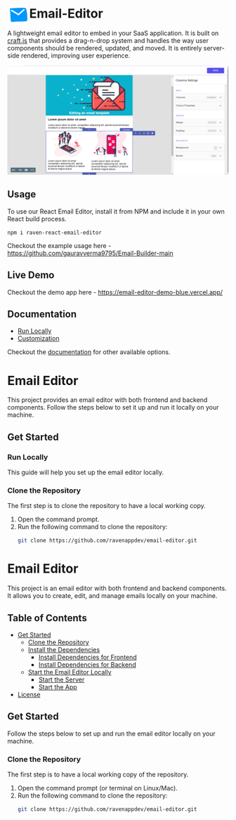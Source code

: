 # <img src="app/public/email_logo.png" align="left" width=50 height=40>Email-Editor

A lightweight email editor to embed in your SaaS application. It is built on [craft.js](https://craft.js.org/) that provides a drag-n-drop system and handles the way user components should be rendered, updated, and moved. It is entirely server-side rendered, improving user experience.

![Optional Text](app/public/email_template.png)

## Usage

To use our React Email Editor, install it from NPM and include it in your own React build process.

```
npm i raven-react-email-editor
```

Checkout the example usage here - https://github.com/gauravverma9795/Email-Builder-main

## Live Demo

Checkout the demo app here - https://email-editor-demo-blue.vercel.app/

## Documentation

- [Run Locally](https://editor-docs.ravenapp.dev/get-started/run-locally)
- [Customization](https://editor-docs.ravenapp.dev/customization)

Checkout the [documentation](https://editor-docs.ravenapp.dev/) for other available options.


# Email Editor

This project provides an email editor with both frontend and backend components. Follow the steps below to set it up and run it locally on your machine.

## Get Started

### Run Locally

This guide will help you set up the email editor locally.

### Clone the Repository

The first step is to clone the repository to have a local working copy.

1. Open the command prompt.
2. Run the following command to clone the repository:
   ```bash
   git clone https://github.com/ravenappdev/email-editor.git


# Email Editor

This project is an email editor with both frontend and backend components. It allows you to create, edit, and manage emails locally on your machine.

## Table of Contents

- [Get Started](#get-started)
  - [Clone the Repository](#clone-the-repository)
  - [Install the Dependencies](#install-the-dependencies)
    - [Install Dependencies for Frontend](#install-dependencies-for-frontend)
    - [Install Dependencies for Backend](#install-dependencies-for-backend)
  - [Start the Email Editor Locally](#start-the-email-editor-locally)
    - [Start the Server](#start-the-server)
    - [Start the App](#start-the-app)
- [License](#license)

## Get Started

Follow the steps below to set up and run the email editor locally on your machine.

### Clone the Repository

The first step is to have a local working copy of the repository.

1. Open the command prompt (or terminal on Linux/Mac).
2. Run the following command to clone the repository:
   ```bash
   git clone https://github.com/ravenappdev/email-editor.git

